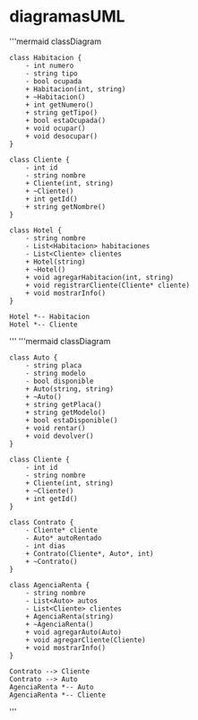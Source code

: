 # diagramasUML

'''mermaid
classDiagram
	
	class Habitacion {
	    - int numero
	    - string tipo
	    - bool ocupada
	    + Habitacion(int, string)
	    + ~Habitacion()
	    + int getNumero()
	    + string getTipo()
	    + bool estaOcupada()
	    + void ocupar()
	    + void desocupar()
	}

	class Cliente {
	    - int id
	    - string nombre
	    + Cliente(int, string)
	    + ~Cliente()
	    + int getId()
	    + string getNombre()
	}

	class Hotel {
	    - string nombre
	    - List<Habitacion> habitaciones
	    - List<Cliente> clientes
	    + Hotel(string)
	    + ~Hotel()
	    + void agregarHabitacion(int, string)
	    + void registrarCliente(Cliente* cliente)
	    + void mostrarInfo()
	}

	Hotel *-- Habitacion
	Hotel *-- Cliente

'''	
'''mermaid
classDiagram
	
	class Auto {
		- string placa
		- string modelo
		- bool disponible
		+ Auto(string, string)
		+ ~Auto()
		+ string getPlaca()
		+ string getModelo()
		+ bool estaDisponible()
		+ void rentar()
		+ void devolver()
	}
	
	class Cliente {
		- int id
		- string nombre
		+ Cliente(int, string)
		+ ~Cliente()
		+ int getId()
	}

	class Contrato {
		- Cliente* cliente
		- Auto* autoRentado
		- int dias
		+ Contrato(Cliente*, Auto*, int)
		+ ~Contrato()
	}

	class AgenciaRenta {
		- string nombre
		- List<Auto> autos
		- List<Cliente> clientes
		+ AgenciaRenta(string)
		+ ~AgenciaRenta()
		+ void agregarAuto(Auto)
		+ void agregarCliente(Cliente)
		+ void mostrarInfo()
	}

	Contrato --> Cliente
	Contrato --> Auto
 	AgenciaRenta *-- Auto 
	AgenciaRenta *-- Cliente 

'''
